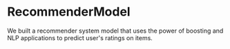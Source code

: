 # RecommenderModel
We built a recommender system model that uses the power of boosting and NLP applications to predict user's ratings on items. 

